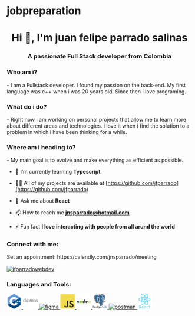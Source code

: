 # jobpreparation

<h1 align="center">Hi 👋, I'm juan felipe parrado salinas</h1>
<h3 align="center">A passionate Full Stack developer from Colombia</h3>
<h3 align="left">Who am i?</h3>
- I am a Fullstack developer. I found my passion on the back-end.
My first language was c++ when i was 20 years old. Since then i love programing.

<h3 align="left">What do i do?</h3>
- Right now i am working on personal projects that allow me to learn more about
different areas and technologies. i love it when i find the solution to a problem 
in which i have been thinking for a while.

<h3 align="left">Where am i heading to?</h3>
- My main goal is to evolve and make everything as efficient as possible.


- 🌱 I’m currently learning **Typescript**

- 👨‍💻 All of my projects are available at [https://github.com/jfparrado](https://github.com/jfparrado)

- 💬 Ask me about **React**

- 📫 How to reach me **jnsparrado@hotmail.com**

- ⚡ Fun fact **I love interacting with people from all arund the world**

<h3 align="left">Connect with me:</h3>
<p align="left">
Set an appointment: https://calendly.com/jnsparrado/meeting
</p>


<p align="left">
<a href="https://linkedin.com/in/jfparradowebdev" target="blank"><img align="center" src="https://raw.githubusercontent.com/rahuldkjain/github-profile-readme-generator/master/src/images/icons/Social/linked-in-alt.svg" alt="jfparradowebdev" height="30" width="40" /></a>
</p>

<h3 align="left">Languages and Tools:</h3>
<p align="left"> <a href="https://www.w3schools.com/cpp/" target="_blank" rel="noreferrer"> <img src="https://raw.githubusercontent.com/devicons/devicon/master/icons/cplusplus/cplusplus-original.svg" alt="cplusplus" width="40" height="40"/> </a> <a href="https://expressjs.com" target="_blank" rel="noreferrer"> <img src="https://raw.githubusercontent.com/devicons/devicon/master/icons/express/express-original-wordmark.svg" alt="express" width="40" height="40"/> </a> <a href="https://www.figma.com/" target="_blank" rel="noreferrer"> <img src="https://www.vectorlogo.zone/logos/figma/figma-icon.svg" alt="figma" width="40" height="40"/> </a> <a href="https://developer.mozilla.org/en-US/docs/Web/JavaScript" target="_blank" rel="noreferrer"> <img src="https://raw.githubusercontent.com/devicons/devicon/master/icons/javascript/javascript-original.svg" alt="javascript" width="40" height="40"/> </a> <a href="https://nodejs.org" target="_blank" rel="noreferrer"> <img src="https://raw.githubusercontent.com/devicons/devicon/master/icons/nodejs/nodejs-original-wordmark.svg" alt="nodejs" width="40" height="40"/> </a> <a href="https://www.postgresql.org" target="_blank" rel="noreferrer"> <img src="https://raw.githubusercontent.com/devicons/devicon/master/icons/postgresql/postgresql-original-wordmark.svg" alt="postgresql" width="40" height="40"/> </a> <a href="https://postman.com" target="_blank" rel="noreferrer"> <img src="https://www.vectorlogo.zone/logos/getpostman/getpostman-icon.svg" alt="postman" width="40" height="40"/> </a> <a href="https://reactjs.org/" target="_blank" rel="noreferrer"> <img src="https://raw.githubusercontent.com/devicons/devicon/master/icons/react/react-original-wordmark.svg" alt="react" width="40" height="40"/> </a> </p>
